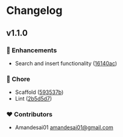 # Changelog


## v1.1.0


### 🚀 Enhancements

- Search and insert functionality ([16140ac](https://github.com/your-org/nuxt-orama/commit/16140ac))

### 🏡 Chore

- Scaffold ([593537b](https://github.com/your-org/nuxt-orama/commit/593537b))
- Lint ([2b5d5d7](https://github.com/your-org/nuxt-orama/commit/2b5d5d7))

### ❤️ Contributors

- Amandesai01 <amandesai01@gmail.com>

